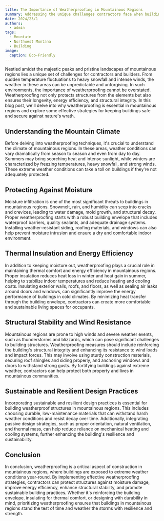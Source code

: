 ```yaml
---
title: The Importance of Weatherproofing in Mountainous Regions
summary: Addressing the unique challenges contractors face when building in mountainous areas like Northwest Montana, focusing on weatherproofing strategies to protect structures from harsh weather conditions.
date: 2024/23/1
authors:
  - admin
tags:
  - Mountain
  - Northwest Montana
  - Building
image:
  caption: Eco-Friendly
---
```


Nestled amidst the majestic peaks and pristine landscapes of mountainous regions lies a unique set of challenges for contractors and builders. From sudden temperature fluctuations to heavy snowfall and intense winds, the weather in these areas can be unpredictable and unforgiving. In such environments, the importance of weatherproofing cannot be overstated. Weatherproofing not only protects structures from the elements but also ensures their longevity, energy efficiency, and structural integrity. In this blog post, we'll delve into why weatherproofing is essential in mountainous regions and explore some effective strategies for keeping buildings safe and secure against nature's wrath.

## Understanding the Mountain Climate

Before delving into weatherproofing techniques, it's crucial to understand the climate of mountainous regions. In these areas, weather conditions can vary dramatically from season to season and even from day to day. Summers may bring scorching heat and intense sunlight, while winters are characterized by freezing temperatures, heavy snowfall, and strong winds. These extreme weather conditions can take a toll on buildings if they're not adequately protected.

## Protecting Against Moisture

Moisture infiltration is one of the most significant threats to buildings in mountainous regions. Snowmelt, rain, and humidity can seep into cracks and crevices, leading to water damage, mold growth, and structural decay. Proper weatherproofing starts with a robust building envelope that includes waterproof barriers, quality sealants, and adequate drainage systems. Installing weather-resistant siding, roofing materials, and windows can also help prevent moisture intrusion and ensure a dry and comfortable indoor environment.

## Thermal Insulation and Energy Efficiency

In addition to keeping moisture out, weatherproofing plays a crucial role in maintaining thermal comfort and energy efficiency in mountainous regions. Proper insulation reduces heat loss in winter and heat gain in summer, helping to stabilize indoor temperatures and reduce heating and cooling costs. Insulating exterior walls, roofs, and floors, as well as sealing air leaks around doors and windows, can significantly improve the energy performance of buildings in cold climates. By minimizing heat transfer through the building envelope, contractors can create more comfortable and sustainable living spaces for occupants.

## Structural Stability and Wind Resistance

Mountainous regions are prone to high winds and severe weather events, such as thunderstorms and blizzards, which can pose significant challenges to building structures. Weatherproofing measures should include reinforcing the building's structural integrity and enhancing its resistance to wind loads and impact forces. This may involve using sturdy construction materials, securing roof shingles and siding properly, and anchoring windows and doors to withstand strong gusts. By fortifying buildings against extreme weather, contractors can help protect both property and lives in mountainous communities.

## Sustainable and Resilient Design Practices

Incorporating sustainable and resilient design practices is essential for building weatherproof structures in mountainous regions. This includes choosing durable, low-maintenance materials that can withstand harsh weather conditions and resist decay over time. Additionally, integrating passive design strategies, such as proper orientation, natural ventilation, and thermal mass, can help reduce reliance on mechanical heating and cooling systems, further enhancing the building's resilience and sustainability.

## Conclusion

In conclusion, weatherproofing is a critical aspect of construction in mountainous regions, where buildings are exposed to extreme weather conditions year-round. By implementing effective weatherproofing strategies, contractors can protect structures against moisture damage, improve energy efficiency, enhance structural stability, and promote sustainable building practices. Whether it's reinforcing the building envelope, insulating for thermal comfort, or designing with durability in mind, prioritizing weatherproofing ensures that buildings in mountainous regions stand the test of time and weather the storms with resilience and strength.
